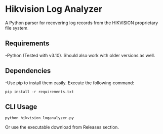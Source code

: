 # Hikvision Log Analyzer
A Python parser for recovering log records from the HIKVISION proprietary file system.

## Requirements
-Python (Tested with v3.10). Should also work with older versions as well.

## Dependencies
-Use pip to install them easily. Execute the following command:

`pip install -r requirements.txt`

## CLI Usage

`python hikvision_loganalyzer.py`

Or use the executable download from Releases section.
